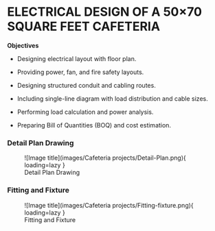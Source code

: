# **ELECTRICAL DESIGN OF A 50×70 SQUARE FEET CAFETERIA**

**Objectives**

- Designing electrical layout with floor plan.

- Providing power, fan, and fire safety layouts.

- Designing structured conduit and cabling routes.

- Including single-line diagram with load distribution and cable sizes.

- Performing load calculation and power analysis.

- Preparing Bill of Quantities (BOQ) and cost estimation.


### **Detail Plan Drawing**

<figure markdown="span">
![Image title](images/Cafeteria projects/Detail-Plan.png){ loading=lazy }
  <figcaption>Detail Plan Drawing</figcaption>
</figure>

### **Fitting and Fixture**

<figure markdown="span">
![Image title](images/Cafeteria projects/Fitting-fixture.png){ loading=lazy }
  <figcaption>Fitting and Fixture</figcaption>
</figure>


<!-- <figure markdown="span">
![Image title](images/Cafeteria projects/Conduit.png){ loading=lazy }
  <figcaption>Conduit Layouts</figcaption>
</figure> -->


<!-- <figure markdown="span">
![Image title](images/Cafeteria projects/Cabling.png){ loading=lazy }
  <figcaption>Cabling Layouts</figcaption>
</figure> -->

